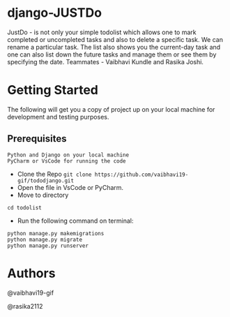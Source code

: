 # django-JUSTDo



JustDo - is not only your simple todolist which allows one to mark completed or uncompleted tasks and also to delete a specific task. 
We can rename a particular task.
The list also shows you the current-day task and one can also list down the future tasks and manage them or see them by specifying the date.
Teammates - Vaibhavi Kundle and Rasika Joshi.

# Getting Started

The following will get you a copy of project up on your local machine for development and testing purposes.

## Prerequisites
```
Python and Django on your local machine
PyCharm or VsCode for running the code
```

- Clone the Repo  ```git clone https://github.com/vaibhavi19-gif/tododjango.git```
- Open the file in VsCode or PyCharm.
- Move to directory
``` 
cd todolist
```
- Run the following command on terminal:

```
python manage.py makemigrations
python manage.py migrate
python manage.py runserver

```

# Authors


@vaibhavi19-gif

@rasika2112
  





